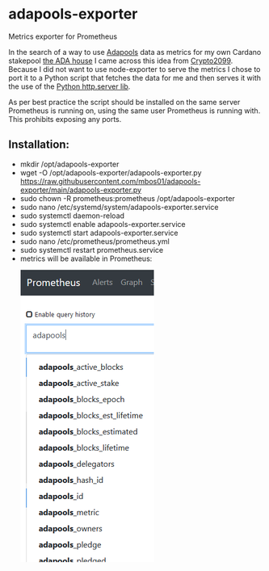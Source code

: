 # adapools-exporter
Metrics exporter for Prometheus

In the search of a way to use [Adapools](https://www.adapools.org) data as metrics for my own Cardano stakepool [the ADA house](https://the.adahou.se) I came across this idea from [Crypto2099](https://crypto2099.io/adding-pool-stats-to-grafana-dashboard/). Because I did not want to use node-exporter to serve the metrics I chose to port it to a Python script that fetches the data for me and then serves it with the use of the [Python http.server lib](https://docs.python.org/3/library/http.server.html).

As per best practice the script should be installed on the same server Prometheus is running on, using the same user Prometheus is running with. This prohibits exposing any ports.

Installation:
-------------
- mkdir /opt/adapools-exporter
- wget -O /opt/adapools-exporter/adapools-exporter.py https://raw.githubusercontent.com/mbos01/adapools-exporter/main/adapools-exporter.py
- sudo chown -R prometheus:prometheus /opt/adapools-exporter
- sudo nano /etc/systemd/system/adapools-exporter.service
- sudo systemctl daemon-reload
- sudo systemctl enable adapools-exporter.service
- sudo systemctl start adapools-exporter.service
- sudo nano /etc/prometheus/prometheus.yml
- sudo systemctl restart prometheus.service
- metrics will be available in Prometheus:<p>
![alt text](https://github.com/mbos01/adapools-exporter/blob/main/adapools.png?raw=true)
